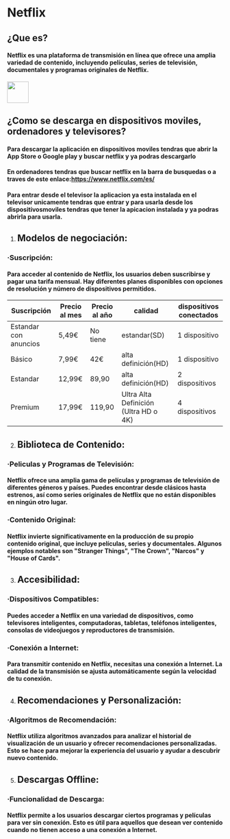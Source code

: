 # **Netflix**
## ¿Que es?
#### Netflix es una plataforma de transmisión en línea que ofrece una amplia variedad de contenido, incluyendo películas, series de televisión, documentales y programas originales de Netflix.
<img src="https://images.ctfassets.net/4cd45et68cgf/Rx83JoRDMkYNlMC9MKzcB/2b14d5a59fc3937afd3f03191e19502d/Netflix-Symbol.png" 
width="50">
## ¿Como se descarga en dispositivos moviles, ordenadores y televisores?
#### Para descargar la aplicación en dispositivos moviles tendras que abrir la App Store o Google play y buscar netflix y ya podras descargarlo
#### En ordenadores tendras que buscar netflix en la barra de busquedas o a traves de este enlace:<https://www.netflix.com/es/>
#### Para entrar desde el televisor la aplicacion ya esta instalada en el televisor unicamente tendras que entrar y para usarla desde los dispositivosmoviles tendras que tener la apicacion instalada y ya podras abrirla para usarla.
1. ## Modelos de negociación:
### **·Suscripción:**
#### Para acceder al contenido de Netflix, los usuarios deben suscribirse y pagar una tarifa mensual. Hay diferentes planes disponibles con opciones de resolución y número de dispositivos permitidos.
Suscripción | Precio al mes | Precio al año | calidad | dispositivos conectados
----------- | ------ | -------- | ------- | -----------------------
Estandar con anuncios | 5,49€ | No tiene | estandar(SD) | 1 dispositivo
Básico | 7,99€ | 42€ | alta definición(HD) | 1 dispositivo
Estandar | 12,99€ | 89,90 | alta definición(HD) | 2 dispositivos
Premium | 17,99€ | 119,90 | Ultra Alta Definición (Ultra HD o 4K) | 4 dispositivos

2. ## Biblioteca de Contenido:
### **·Peliculas y Programas de Televisión:**
#### Netflix ofrece una amplia gama de películas y programas de televisión de diferentes géneros y países. Puedes encontrar desde clásicos hasta estrenos, así como series originales de Netflix que no están disponibles en ningún otro lugar.
### **·Contenido Original:**
#### Netflix invierte significativamente en la producción de su propio contenido original, que incluye películas, series y documentales. Algunos ejemplos notables son "Stranger Things", "The Crown", "Narcos" y "House of Cards".
3. ## Accesibilidad:
### **·Dispositivos Compatibles:**
#### Puedes acceder a Netflix en una variedad de dispositivos, como televisores inteligentes, computadoras, tabletas, teléfonos inteligentes, consolas de videojuegos y reproductores de transmisión.
### **·Conexión a Internet:**
#### Para transmitir contenido en Netflix, necesitas una conexión a Internet. La calidad de la transmisión se ajusta automáticamente según la velocidad de tu conexión.
4. ## Recomendaciones y Personalización:
### **·Algoritmos de Recomendación:**
#### Netflix utiliza algoritmos avanzados para analizar el historial de visualización de un usuario y ofrecer recomendaciones personalizadas. Esto se hace para mejorar la experiencia del usuario y ayudar a descubrir nuevo contenido.
5. ## Descargas Offline:
### **·Funcionalidad de Descarga:**
#### Netflix permite a los usuarios descargar ciertos programas y películas para ver sin conexión. Esto es útil para aquellos que desean ver contenido cuando no tienen acceso a una conexión a Internet.
